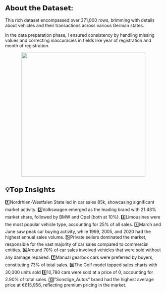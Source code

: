 ## 𝗔𝗯𝗼𝘂𝘁 𝘁𝗵𝗲 𝗗𝗮𝘁𝗮𝘀𝗲𝘁:
This rich dataset encompassed over 371,000 rows, brimming with details about vehicles and their transactions across various German states.

In the data preparation phase, I ensured consistency by handling missing values and correcting inaccuracies in fields like year of registration and month of registration.

<p align="center">
  <img src="https://github.com/lucnguyen104/supply_chain_analysis/blob/main/data_model.png" height="400">
</p>

## 💡𝗧𝗼𝗽 𝗜𝗻𝘀𝗶𝗴𝗵𝘁𝘀
1️⃣Nordrhien-Westfalen State led in car sales 85k, showcasing significant market activity.
2️⃣Volkswagen emerged as the leading brand with 21.43% market share, followed by BMW and Opel (both at 10%).
3️⃣Limousines were the most popular vehicle type, accounting for 25% of all sales.
4️⃣March and June saw peak car buying activity, while 1999, 2005, and 2020 had the highest annual sales volume.
5️⃣Private sellers dominated the market, responsible for the vast majority of car sales compared to commercial entities.
6️⃣Around 70% of car sales involved vehicles that were sold without any damage repaired.
7️⃣Manual gearbox cars were preferred by buyers, constituting 73% of total sales.
8️⃣The Golf model topped sales charts with 30,000 units sold
9️⃣10,780 cars were sold at a price of 0, accounting for 2.90% of total sales.
🔟"Sonstige_Autos" brand had the highest average price at €615,956, reflecting premium pricing in the market.



